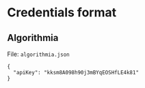 # Credentials format
## Algorithmia
File: `algorithmia.json`
```
{
  "apiKey": "kksm8A098h90j3mBYqEOSHfLE4k81"
}
```
